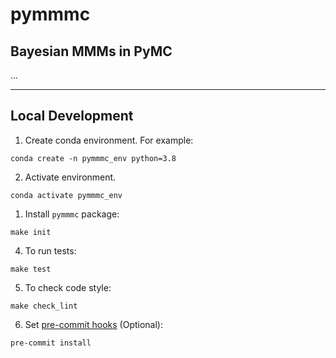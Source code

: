 # pymmmc
## Bayesian MMMs in PyMC

...

---

## Local Development

1. Create conda environment. For example:

```shell
conda create -n pymmmc_env python=3.8
```

2. Activate environment.

```shell
conda activate pymmmc_env
```

1. Install `pymmmc` package:

```shell
make init
```

4. To run tests:

```pyhton
make test
```

5. To check code style:

```shell
make check_lint
```

6. Set [pre-commit hooks](https://pre-commit.com/) (Optional):

```shell
pre-commit install
```
